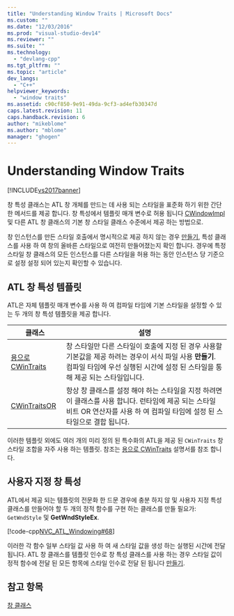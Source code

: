 ```yaml
---
title: "Understanding Window Traits | Microsoft Docs"
ms.custom: ""
ms.date: "12/03/2016"
ms.prod: "visual-studio-dev14"
ms.reviewer: ""
ms.suite: ""
ms.technology: 
  - "devlang-cpp"
ms.tgt_pltfrm: ""
ms.topic: "article"
dev_langs: 
  - "C++"
helpviewer_keywords: 
  - "window traits"
ms.assetid: c90cf850-9e91-49da-9cf3-ad4efb30347d
caps.latest.revision: 11
caps.handback.revision: 6
author: "mikeblome"
ms.author: "mblome"
manager: "ghogen"
---
```

# Understanding Window Traits
[!INCLUDE[vs2017banner](../assembler/inline/includes/vs2017banner.md)]

창 특성 클래스는 ATL 창 개체를 만드는 데 사용 되는 스타일을 표준화 하기 위한 간단한 메서드를 제공 합니다.  창 특성에서 템플릿 매개 변수로 허용 됩니다  [CWindowImpl](../atl/reference/cwindowimpl-class.md) 및 다른 ATL 창 클래스의 기본 창 스타일 클래스 수준에서 제공 하는 방법으로.  
  
 창 인스턴스를 만든 스타일 호출에서 명시적으로 제공 하지 않는 경우  [만들기](../Topic/CWindowImpl::Create.md), 특성 클래스를 사용 하 여 창의 올바른 스타일으로 여전히 만들어졌는지 확인 합니다.  경우에 특정 스타일 창 클래스의 모든 인스턴스를 다른 스타일을 허용 하는 동안 인스턴스 당 기준으로 설정 설정 되어 있는지 확인할 수 있습니다.  
  
## ATL 창 특성 템플릿  
 ATL은 자체 템플릿 매개 변수를 사용 하 여 컴파일 타임에 기본 스타일을 설정할 수 있는 두 개의 창 특성 템플릿을 제공 합니다.  
  
|클래스|설명|  
|---------|--------|  
|[용으로 CWinTraits](../atl/reference/cwintraits-class.md)|창 스타일만 다른 스타일이 호출에 지정 된 경우 사용할 기본값을 제공 하려는 경우이 서식 파일 사용  **만들기**.  컴파일 타임에 우선 실행된 시간에 설정 된 스타일을 통해 제공 되는 스타일입니다.|  
|[CWinTraitsOR](../atl/reference/cwintraitsor-class.md)|항상 창 클래스를 설정 해야 하는 스타일을 지정 하려면이 클래스를 사용 합니다.  런타임에 제공 되는 스타일 비트 OR 연산자를 사용 하 여 컴파일 타임에 설정 된 스타일으로 결합 됩니다.|  
  
 이러한 템플릿 외에도 여러 개의 미리 정의 된 특수화의 ATL을 제공 된 `CWinTraits` 창 스타일 조합을 자주 사용 하는 템플릿.  참조는  [용으로 CWinTraits](../atl/reference/cwintraits-class.md) 설명서를 참조 합니다.  
  
## 사용자 지정 창 특성  
 ATL에서 제공 되는 템플릿의 전문화 한 드문 경우에 충분 하지 않 및 사용자 지정 특성 클래스를 만들어야 할 두 개의 정적 함수를 구현 하는 클래스를 만들 필요가: `GetWndStyle` 및  **GetWndStyleEx**.  
  
 [!code-cpp[NVC_ATL_Windowing#68](../atl/codesnippet/CPP/understanding-window-traits_1.h)]  
  
 이러한 각 함수 일부 스타일 값 사용 하 여 새 스타일 값을 생성 하는 실행된 시간에 전달 됩니다.  ATL 창 클래스를 템플릿 인수로 창 특성 클래스를 사용 하는 경우 스타일 값이 정적 함수에 전달 된 모든 항목에 스타일 인수로 전달 된 됩니다  [만들기](../Topic/CWindowImpl::Create.md).  
  
## 참고 항목  
 [창 클래스](../atl/atl-window-classes.md)